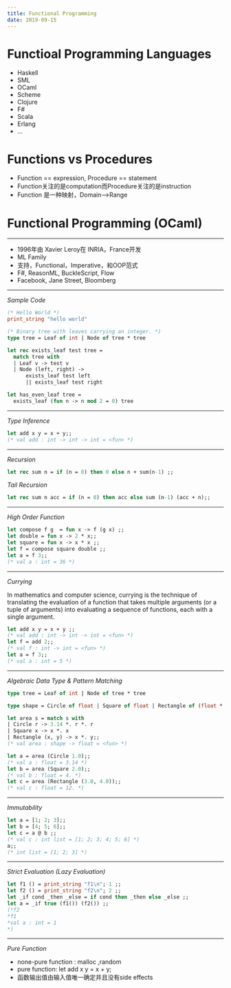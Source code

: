 ```yaml
---
title: Functional Programming
date: 2019-09-15
---
```

# Functioal Programming Languages

* Haskell
* SML
* OCaml
* Scheme
* Clojure
* F#
* Scala
* Erlang
* ...

# Functions vs Procedures
*	Function == expression, Procedure == statement
*  Function关注的是computation而Procedure关注的是instruction
*  Function 是一种映射，Domain-->Range


# Functional Programming (OCaml)
***
* 1996年由 Xavier Leroy在 INRIA，France开发
* ML Family
* 支持，Functional，Imperative，和OOP范式
* F#, ReasonML, BuckleScript, Flow
* Facebook, Jane Street, Bloomberg

***
*Sample Code*

```OCaml
(* Hello World *)
print_string "hello world"
```

```OCaml
(* Binary tree with leaves car­rying an integer. *)
type tree = Leaf of int | Node of tree * tree

let rec exists_leaf test tree =
  match tree with
  | Leaf v -> test v
  | Node (left, right) ->
      exists_leaf test left
      || exists_leaf test right

let has_even_leaf tree =
  exists_leaf (fun n -> n mod 2 = 0) tree
```

***
*Type Inference*

```OCaml
let add x y = x + y;;
(* val add : int -> int -> int = <fun> *)
```
***

*Recursion*

```OCaml
let rec sum n = if (n = 0) then 0 else n + sum(n-1) ;;
```
*Tail Recursion*

```OCaml
let rec sum n acc = if (n = 0) then acc else sum (n-1) (acc + n);;
```

***

*High Order Function*

```OCaml
let compose f g  = fun x -> f (g x) ;;
let double = fun x -> 2 * x;;
let square = fun x -> x * x ;;
let f = compose square double ;;
let a = f 3;;
(* val a : int = 36 *)
```
***

*Currying*

In mathematics and computer science, currying is the technique of translating the evaluation of a function that takes multiple arguments (or a tuple of arguments) into evaluating a sequence of functions, each with a single argument. 

```OCaml
let add x y = x + y ;;
(* val add : int -> int -> int = <fun> *)
let f = add 2;;
(* val f : int -> int = <fun> *)
let a = f 3;;
(* val a : int = 5 *)
```

***

*Algebraic Data Type & Pattern Matching*

```OCaml
type tree = Leaf of int | Node of tree * tree
```

```OCaml
type shape = Circle of float | Square of float | Rectangle of (float * float);;

let area s = match s with
| Circle r -> 3.14 *. r *. r
| Square x -> x *. x
| Rectangle (x, y) -> x *. y;;
(* val area : shape -> float = <fun> *)

let a = area (Circle 1.0);;
(* val a : float = 3.14 *)
let b = area (Square 2.0);;
(* val b : float = 4. *)
let c = area (Rectangle (3.0, 4.0));;
(* val c : float = 12. *)
```

***

*Immutability*

```OCaml
let a = [1; 2; 3];;
let b = [4; 5; 6];;
let c = a @ b ;;
(* val c : int list = [1; 2; 3; 4; 5; 6] *)
a;;
(* int list = [1; 2; 3] *)
```

***

*Strict Evaluation (Lazy Evaluation)*

```OCaml
let f1 () = print_string "f1\n"; 1 ;;
let f2 () = print_string "f2\n"; 2 ;;
let _if cond _then _else = if cond then _then else _else ;;
let a = _if true (f1()) (f2()) ;;
(*f2
*f1
*val a : int = 1
*)
```

***

*Pure Function*

* none-pure function : malloc ,random
* pure function: let add x y = x + y;
* 函数输出值由输入值唯一确定并且没有side effects
